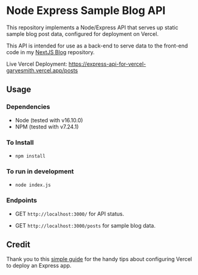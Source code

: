 # Node Express Sample Blog API

This repository implements a Node/Express API that serves up static sample blog post data, configured for deployment on Vercel.

This API is intended for use as a back-end to serve data to the front-end code in my [NextJS Blog](https://github.com/garyesmith/nextjs-blog) repository.

Live Vercel Deployment: https://express-api-for-vercel-garyesmith.vercel.app/posts

## Usage

### Dependencies

- Node (tested with v16.10.0)
- NPM (tested with v7.24.1)

### To Install

- `npm install`

### To run in development

- `node index.js`

### Endpoints 

- GET `http://localhost:3000/` for API status.

- GET `http://localhost:3000/posts` for sample blog data.

## Credit

Thank you to this [simple guide](https://shadowsmith.com/how-to-deploy-an-express-api-to-vercel) for the handy tips about configuring Vercel to deploy an Express app.
